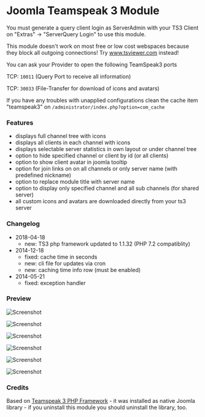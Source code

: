 # Joomla Teamspeak 3 Module

You must generate a query client login as ServerAdmin with your TS3 Client on "Extras" -> "ServerQuery Login" to use this module.

This module doesn't work on most free or low cost webspaces because they block all outgoing connections! Try www.tsviewer.com instead!

You can ask your Provider to open the following TeamSpeak3 ports

TCP: `10011` (Query Port to receive all information)

TCP: `30033` (File-Transfer for download of icons and avatars)

If you have any troubles with unapplied configurations clean the cache item "teamspeak3" on `/administrator/index.php?option=com_cache`

### Features
- displays full channel tree with icons
- displays all clients in each channel with icons
- displays selectable server statistics in own layout or under channel tree
- option to hide specified channel or client by id (or all clients)
- option to show client avatar in joomla tooltip
- option for join links on on all channels or only server name (with predefined nickname)
- option to replace module title with server name
- option to display only specified channel and all sub channels (for shared server)
- all custom icons and avatars are downloaded directly from your ts3 server

### Changelog
- 2018-04-18
    - new: TS3 php framework updated to 1.1.32 (PHP 7.2 compatiblity)
- 2014-12-18
    - fixed: cache time in seconds
    - new: cli file for updates via cron
    - new: caching time info row (must be enabled)
- 2014-05-21
    - fixed: exception handler


### Preview

![Screenshot](./screenshots/mod_teamspeak3.0.png?raw=true)

![Screenshot](./screenshots/mod_teamspeak3.1.png?raw=true)

![Screenshot](./screenshots/mod_teamspeak3.2.png?raw=true)

![Screenshot](./screenshots/mod_teamspeak3.3.png?raw=true)

![Screenshot](./screenshots/mod_teamspeak3.4.png?raw=true)

![Screenshot](./screenshots/mod_teamspeak3.5.png?raw=true)



### Credits
Based on [Teamspeak 3 PHP Framework](https://github.com/planetteamspeak/ts3phpframework) - it was installed as native Joomla library - if you uninstall this module you should uninstall the library, too.
